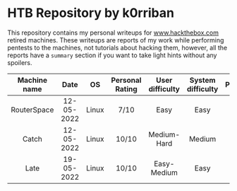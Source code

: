 # HTB Repository by k0rriban
This repository contains my personal writeups for www.hackthebox.com retired machines. These writeups are reports of my work while performing pentests to the machines, not tutorials about hacking them, however, all the reports have a `summary` section if you want to take light hints without any spoilers.

| Machine name | Date | OS | Personal Rating | User difficulty | System difficulty | Public |
| :-: | :-: | :-: | :-: | :-: | :-: | :-: |
| RouterSpace | 12-05-2022 | Linux | 7/10 | Easy | Easy | No |
| Catch | 12-05-2022 | Linux | 10/10 | Medium-Hard | Medium | No |
| Late | 19-05-2022 | Linux | 10/10 | Easy-Medium | Easy | No |

